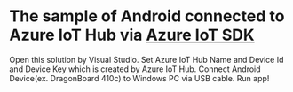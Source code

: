 # The sample of Android connected to Azure IoT Hub via [Azure IoT SDK](https://github.com/azure/azure-iot-sdk-csharp/)
Open this solution by Visual Studio. 
Set Azure IoT Hub Name and Device Id and Device Key which is created by Azure IoT Hub. 
Connect Android Device(ex. DragonBoard 410c) to Windows PC via USB cable. 
Run app! 
